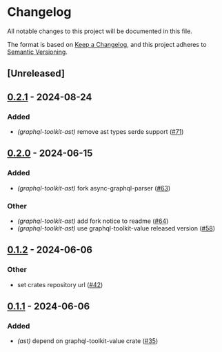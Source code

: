 # Changelog
All notable changes to this project will be documented in this file.

The format is based on [Keep a Changelog](https://keepachangelog.com/en/1.0.0/),
and this project adheres to [Semantic Versioning](https://semver.org/spec/v2.0.0.html).

## [Unreleased]

## [0.2.1](https://github.com/LNSD/graphql-toolkit/compare/graphql-toolkit-ast-v0.2.0...graphql-toolkit-ast-v0.2.1) - 2024-08-24

### Added
- *(graphql-toolkit-ast)* remove ast types serde support ([#71](https://github.com/LNSD/graphql-toolkit/pull/71))

## [0.2.0](https://github.com/LNSD/graphql-toolkit/compare/graphql-toolkit-ast-v0.1.2...graphql-toolkit-ast-v0.2.0) - 2024-06-15

### Added
- *(graphql-toolkit-ast)* fork async-graphql-parser ([#63](https://github.com/LNSD/graphql-toolkit/pull/63))

### Other
- *(graphql-toolkit-ast)* add fork notice to readme ([#64](https://github.com/LNSD/graphql-toolkit/pull/64))
- *(graphql-toolkit-ast)* use graphql-toolkit-value released version ([#58](https://github.com/LNSD/graphql-toolkit/pull/58))

## [0.1.2](https://github.com/LNSD/graphql-toolkit/compare/graphql-toolkit-ast-v0.1.1...graphql-toolkit-ast-v0.1.2) - 2024-06-06

### Other
- set crates repository url ([#42](https://github.com/LNSD/graphql-toolkit/pull/42))

## [0.1.1](https://github.com/LNSD/graphql-toolkit/compare/graphql-toolkit-ast-v0.1.0...graphql-toolkit-ast-v0.1.1) - 2024-06-06

### Added
- *(ast)* depend on graphql-toolkit-value crate ([#35](https://github.com/LNSD/graphql-toolkit/pull/35))
